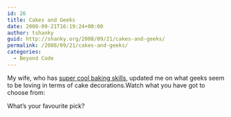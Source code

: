 ```yaml
---
id: 26
title: Cakes and Geeks
date: 2008-09-21T16:19:24+00:00
author: tshanky
guid: http://shanky.org/2008/09/21/cakes-and-geeks/
permalink: /2008/09/21/cakes-and-geeks/
categories:
  - Beyond Code
---
```

My wife, who has <a href="http://www.cultureslice.com" title="CultureSlice" target="_blank">super cool baking skills</a>, updated me on what geeks seem to be loving in terms of cake decorations.Watch what you have got to choose from: 

What&#8217;s your favourite pick?